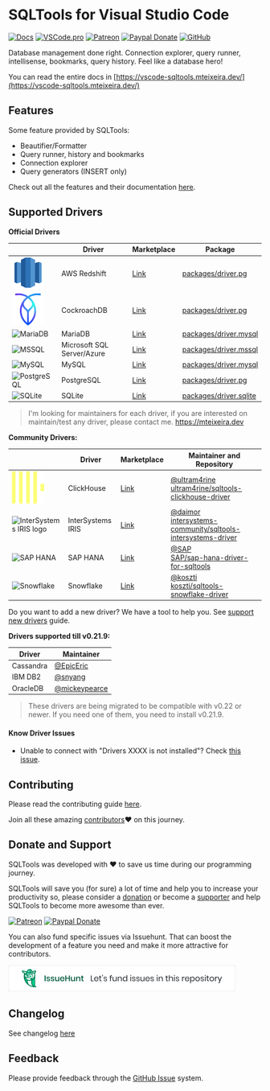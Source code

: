 # SQLTools for Visual Studio Code

<p style='text-align: center;'>

[![Docs](https://img.shields.io/badge/docs-here-blueviolet?style=for-the-badge)](https://vscode-sqltools.mteixeira.dev)
[![VSCode.pro](https://img.shields.io/badge/Supported%20by-VSCode%20Power%20User%20Course%20%E2%86%92-gray.svg?colorA=655BE1&colorB=4F44D6&style=for-the-badge)](https://a.paddle.com/v2/click/16413/111711?link=1227)
[![Patreon](https://img.shields.io/badge/patreon-support-blue.svg?style=for-the-badge)](https://www.patreon.com/mteixeira)
[![Paypal Donate](https://img.shields.io/badge/paypal-donate-blue.svg?style=for-the-badge)](https://www.paypal.com/cgi-bin/webscr?cmd=_s-xclick&hosted_button_id=RSMB6DGK238V8)
[![GitHub](https://img.shields.io/github/license/mtxr/vscode-sqltools?style=for-the-badge)](https://github.com/mtxr/vscode-sqltools/blob/master/LICENSE.md)

</p>

Database management done right. Connection explorer, query runner, intellisense, bookmarks, query history. Feel like a database hero!

You can read the entire docs in [https://vscode-sqltools.mteixeira.dev/](https://vscode-sqltools.mteixeira.dev/)

## Features

Some feature provided by SQLTools:

* Beautifier/Formatter
* Query runner, history and bookmarks
* Connection explorer
* Query generators (INSERT only)

Check out all the features and their documentation [here](http://vscode-sqltools.mteixeira.dev/#features).

## Supported Drivers

**Official Drivers**

||Driver|Marketplace|Package|
|-|-|-|-|
|![AWS Redshift](https://raw.githubusercontent.com/mtxr/vscode-sqltools/master/packages/driver.pg/icons/redshift/default.png)|AWS Redshift|[Link](https://marketplace.visualstudio.com/items?itemName=mtxr.sqltools-driver-pg)|[packages/driver.pg](https://github.com/mtxr/vscode-sqltools/tree/master/packages/driver.pg)|
|![CockroachDB](https://raw.githubusercontent.com/mtxr/vscode-sqltools/master/packages/driver.pg/icons/cockroach/default.png)|CockroachDB|[Link](https://marketplace.visualstudio.com/items?itemName=mtxr.sqltools-driver-pg)|[packages/driver.pg](https://github.com/mtxr/vscode-sqltools/tree/master/packages/driver.pg)|
|![MariaDB](https://raw.githubusercontent.com/mtxr/vscode-sqltools/master/packages/driver.mysql/icons/mariadb/default.png)|MariaDB|[Link](https://marketplace.visualstudio.com/items?itemName=mtxr.sqltools-driver-mysql)|[packages/driver.mysql](https://github.com/mtxr/vscode-sqltools/tree/master/packages/driver.mysql)|
|![MSSQL](https://raw.githubusercontent.com/mtxr/vscode-sqltools/master/packages/driver.mssql/icons/default.png)|Microsoft SQL Server/Azure|[Link](https://marketplace.visualstudio.com/items?itemName=mtxr.sqltools-driver-mssql)|[packages/driver.mssql](https://github.com/mtxr/vscode-sqltools/tree/master/packages/driver.mssql)|
|![MySQL](https://raw.githubusercontent.com/mtxr/vscode-sqltools/master/packages/driver.mysql/icons/default.png)|MySQL|[Link](https://marketplace.visualstudio.com/items?itemName=mtxr.sqltools-driver-mysql)|[packages/driver.mysql](https://github.com/mtxr/vscode-sqltools/tree/master/packages/driver.mysql)|
|![PostgreSQL](https://raw.githubusercontent.com/mtxr/vscode-sqltools/master/packages/driver.pg/icons/pg/default.png)|PostgreSQL|[Link](https://marketplace.visualstudio.com/items?itemName=mtxr.sqltools-driver-pg)|[packages/driver.pg](https://github.com/mtxr/vscode-sqltools/tree/master/packages/driver.pg)|
|![SQLite](https://raw.githubusercontent.com/mtxr/vscode-sqltools/master/packages/driver.sqlite/icons/default.png)|SQLite|[Link](https://marketplace.visualstudio.com/items?itemName=mtxr.sqltools-driver-sqlite)|[packages/driver.sqlite](https://github.com/mtxr/vscode-sqltools/tree/master/packages/driver.sqlite)|

> I'm looking for maintainers for each driver, if you are interested on maintain/test any driver, please contact me. https://mteixeira.dev

**Community Drivers:**

||Driver|Marketplace|Maintainer and Repository|
|-|-|-|-|
|![ClickHouse logo](https://raw.githubusercontent.com/ultram4rine/sqltools-clickhouse-driver/master/icons/default.png)|ClickHouse|[Link](https://marketplace.visualstudio.com/items?itemName=ultram4rine.sqltools-clickhouse-driver)|[@ultram4rine](https://github.com/ultram4rine) <br/> [ultram4rine/sqltools-clickhouse-driver](https://github.com/ultram4rine/sqltools-clickhouse-driver)|
|![InterSystems IRIS logo](https://raw.githubusercontent.com/intersystems-community/sqltools-intersystems-driver/master/icons/default.png)|InterSystems IRIS|[Link](https://marketplace.visualstudio.com/items?itemName=intersystems-community.sqltools-intersystems-driver)|[@daimor](https://github.com/daimor) <br/> [intersystems-community/sqltools-intersystems-driver](https://github.com/intersystems-community/sqltools-intersystems-driver)|
|![SAP HANA](https://raw.githubusercontent.com/SAP/sap-hana-driver-for-sqltools/master/icons/default.png)|SAP HANA|[Link](https://marketplace.visualstudio.com/items?itemName=SAPOSS.sap-hana-driver-for-sqltools)|[@SAP](https://github.com/SAP) <br/> [SAP/sap-hana-driver-for-sqltools](https://github.com/SAP/sap-hana-driver-for-sqltools)|
|![Snowflake](https://raw.githubusercontent.com/koszti/sqltools-snowflake-driver/master/icons/default.png)|Snowflake|[Link](https://marketplace.visualstudio.com/items?itemName=koszti.snowflake-driver-for-sqltools)|[@koszti](https://github.com/koszti) <br/> [koszti/sqltools-snowflake-driver](https://github.com/koszti/sqltools-snowflake-driver)|

Do you want to add a new driver? We have a tool to help you. See [support new drivers](https://vscode-sqltools.mteixeira.dev/contributing/support-new-drivers) guide.

**Drivers supported till v0.21.9:**

|Driver|Maintainer|
|-|-|
|Cassandra|[@EpicEric](https://github.com/EpicEric)|
|IBM DB2|[@snyang](https://github.com/snyang)|
|OracleDB|[@mickeypearce](https://github.com/mickeypearce)|

> These drivers are being migrated to be compatible with v0.22 or newer. If you need one of them, you need to install v0.21.9.

#### Know Driver Issues

- Unable to connect with "Drivers XXXX is not installed"? Check [this issue](https://github.com/mtxr/vscode-sqltools/issues/590).

## Contributing

Please read the contributing guide [here](https://vscode-sqltools.mteixeira.dev/contributing).

Join all these amazing [contributors](https://github.com/mtxr/vscode-sqltools/graphs/contributors)❤️ on this journey.


## Donate and Support

SQLTools was developed with ♥ to save us time during our programming journey.

SQLTools will save you (for sure) a lot of time and help you to increase your productivity so, please consider a [donation](https://www.paypal.com/cgi-bin/webscr?cmd=_s-xclick&hosted_button_id=RSMB6DGK238V8) or become a [supporter](https://www.patreon.com/mteixeira) and help SQLTools to become more awesome than ever.


[![Patreon](https://img.shields.io/badge/patreon-support-blue.svg?style=for-the-badge&logo=patreon)](https://www.patreon.com/mteixeira)
[![Paypal Donate](https://img.shields.io/badge/paypal-donate-blue.svg?style=for-the-badge&logo=paypal)](https://www.paypal.com/cgi-bin/webscr?cmd=_s-xclick&hosted_button_id=RSMB6DGK238V8)

You can also fund specific issues via Issuehunt. That can boost the development of a feature you need and make it more attractive for contributors.

[![Issuehunt](https://raw.githubusercontent.com/mtxr/vscode-sqltools/master/static/issuehunt-button.png)](https://issuehunt.io/r/mtxr/vscode-sqltools)

## Changelog

See changelog [here](https://vscode-sqltools.mteixeira.dev/changelog)

## Feedback

Please provide feedback through the [GitHub Issue](https://github.com/mtxr/vscode-sqltools/issues) system.
